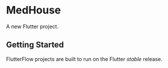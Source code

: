 # MedHouse

A new Flutter project.

## Getting Started

FlutterFlow projects are built to run on the Flutter _stable_ release.
